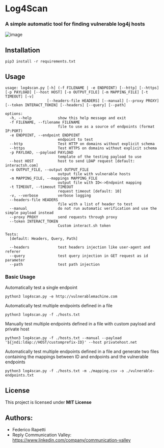 # Log4Scan
### A simple automatic tool for finding vulnerable log4j hosts
![image](https://user-images.githubusercontent.com/9747718/146039311-ee3852ea-020f-434f-9aeb-3913774429e9.png)
## Installation
```shell
pip3 install -r requirements.txt
```
## Usage
```
usage: log4scan.py [-h] (-f FILENAME | -e ENDPOINT) [--http] [--https] [-p PAYLOAD] [--host HOST] [-o OUTPUT_FILE] [-m MAPPING_FILE] [-t TIMEOUT] [-v]
                   [--headers-file HEADERS] [--manual] [--proxy PROXY] [--token INTERACT_TOKEN] [--headers] [--query] [--path]

options:
  -h, --help            show this help message and exit
  -f FILENAME, --filename FILENAME
                        file to use as a source of endpoints (format IP:PORT)
  -e ENDPOINT, --endpoint ENDPOINT
                        endpoint to test
  --http                Test HTTP on domains without explicit schema
  --https               Test HTTPS on domains without explicit schema
  -p PAYLOAD, --payload PAYLOAD
                        template of the testing payload to use
  --host HOST           host to send LDAP request [default: interactsh.com]
  -o OUTPUT_FILE, --output OUTPUT_FILE
                        output file with vulnerable hosts
  -m MAPPING_FILE, --mappings MAPPING_FILE
                        output file with ID<->Endpoint mapping
  -t TIMEOUT, --timeout TIMEOUT
                        request timeout [default: 10]
  -v, --verbose         verbose logging
  --headers-file HEADERS
                        file with a list of header to test
  --manual              do not run automatic verification and use the simple payload instead
  --proxy PROXY         send requests through proxy
  --token INTERACT_TOKEN
                        Custom interact.sh token

Tests:
  [default: Headers, Query, Path]

  --headers             test headers injection like user-agent and referer
  --query               test query injection in GET request as id parameter
  --path                test path injection
```
### Basic Usage
Automatically test a single endpoint
```shell
python3 log4scan.py -e http://vulnerablemachine.com
```
Automatically test multiple endpoints defined in a file
```shell
python3 log4scan.py -f ./hosts.txt
```
Manually test multiple endpoints defined in a file with custom payload and private host
```shell
python3 log4scan.py -f ./hosts.txt --manual --payload '${jndi:ldap://HOST/customprefix-ID}' --host privatehost.net
```
Automatically test multiple endpoints defined in a file and generate two files containing the mappings between ID and endpoints and the vulnerable endpoints
```shell
python3 log4scan.py -f ./hosts.txt -m ./mapping.csv -o ./vulnerable-endpoints.txt
```

## License
This project is licensed under **MIT License**

## Authors:
- Federico Rapetti
- Reply Communication Valley: https://www.linkedin.com/company/communication-valley
